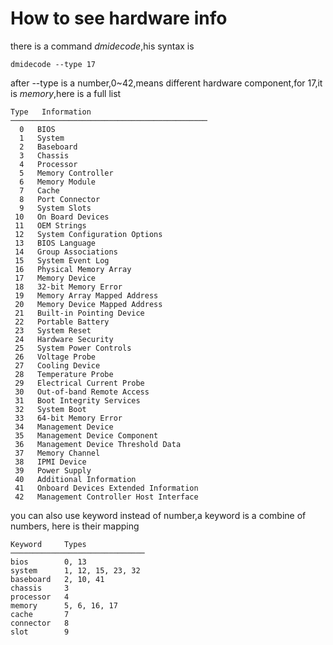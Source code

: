 # How to see hardware info

there is a command *dmidecode*,his syntax is

	dmidecode --type 17

after --type is a number,0~42,means different hardware component,for 17,it is
*memory*,here is a full list

	Type   Information
	────────────────────────────────────────────
	  0   BIOS
	  1   System
	  2   Baseboard
	  3   Chassis
	  4   Processor
	  5   Memory Controller
	  6   Memory Module
	  7   Cache
	  8   Port Connector
	  9   System Slots
	 10   On Board Devices
	 11   OEM Strings
	 12   System Configuration Options
	 13   BIOS Language
	 14   Group Associations
	 15   System Event Log
	 16   Physical Memory Array
	 17   Memory Device
	 18   32-bit Memory Error
	 19   Memory Array Mapped Address
	 20   Memory Device Mapped Address
	 21   Built-in Pointing Device
	 22   Portable Battery
	 23   System Reset
	 24   Hardware Security
	 25   System Power Controls
	 26   Voltage Probe
	 27   Cooling Device
	 28   Temperature Probe
	 29   Electrical Current Probe
	 30   Out-of-band Remote Access
	 31   Boot Integrity Services
	 32   System Boot
	 33   64-bit Memory Error
	 34   Management Device
	 35   Management Device Component
	 36   Management Device Threshold Data
	 37   Memory Channel
	 38   IPMI Device
	 39   Power Supply
	 40   Additional Information
	 41   Onboard Devices Extended Information
	 42   Management Controller Host Interface

you can also use keyword instead of number,a keyword is a combine of numbers,
here is their mapping

	Keyword     Types
    ──────────────────────────────
    bios        0, 13
    system      1, 12, 15, 23, 32
    baseboard   2, 10, 41
    chassis     3
    processor   4
    memory      5, 6, 16, 17
    cache       7
    connector   8
    slot        9

